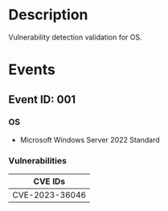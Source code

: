 # Description

Vulnerability detection validation for OS.

# Events

## Event ID: 001
### OS
- Microsoft Windows Server 2022 Standard

### Vulnerabilities

| CVE IDs      
|--------------
|CVE-2023-36046

